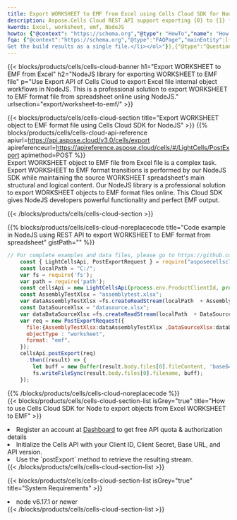 ```yaml
---
title: Export WORKSHEET to EMF from Excel using Cells Cloud SDK for NodeJS  
description: Aspose.Cells Cloud REST API support exporting {0} to {1} format files using {2}. 
kwords: Excel, worksheet, emf, NodeJS
howto: {"@context": "https://schema.org","@type": "HowTo","name": "How to use Cells Cloud SDK for Node to export objects from Excel WORKSHEET to EMF","description": "How to use Cells Cloud SDK for Node to export objects from Excel WORKSHEET to EMF","image": {"@type": "ImageObject"},"url": "/nodejs/export/worksheet-to-emf/","step": [{ "@type": "HowToStep","name": "How to use Cells Cloud SDK for Node to export objects from Excel WORKSHEET to EMF step 1", "image": {"@type": "ImageObject",},"url": "/nodejs/export/worksheet-to-emf/","text": "Register an account at <a href="https://dashboard.aspose.cloud/">Dashboard</a> to get free API quota & authorization details",},{ "@type": "HowToStep","name": "How to use Cells Cloud SDK for Node to export objects from Excel WORKSHEET to EMF step 1", "image": {"@type": "ImageObject",},"url": "/nodejs/export/worksheet-to-emf/","text": "Initialize the Cells API with your Client ID, Client Secret, Base URL, and API version.",},{ "@type": "HowToStep","name": "How to use Cells Cloud SDK for Node to export objects from Excel WORKSHEET to EMF step 1", "image": {"@type": "ImageObject",},"url": "/nodejs/export/worksheet-to-emf/","text": "Use the `postExport` method to retrieve the resulting stream.",}, ],"supply": {"@type": "HowToSupply","name": "document"},"tool": [{"@type": "HowToTool","name": "Visual Studio, Visual Studio Code, WebStorm"},{"@type": "HowToTool","name": "Aspose Cells"}],"totalTime": "PT6M"}
fqa: {"@context":"https://schema.org","@type":"FAQPage","mainEntity":[{"@type":"Question","name":"What file formats can excel or its internal elements be converted into?","acceptedAnswer":{"@type":"Answer","text":"We support a variety of output file formats, including XLSX, Excel, xls , PDF, CSV, HTML, Markdown, XML, PNG, JPG, TIFF, Json, TXT and many more.<br/><ol><li>Install .NET SDK and add the reference (import the library) to your .NET project.</li><li>Open the source file in C# using REST API.</li><li>Load the content or the excel file itself to be exported to other formats.</li><li>Call the PostExport() method, passing the output filename with the required extension.</li><li>
Get the build results as a single file.</li></ol>"}},{"@type":"Question","name":"What is the maximum file size supported by this .NET library?","acceptedAnswer":{"@type":"Answer","text":"There are no file size limits for format conversions using .NET library."}}]}
---
```



{{< blocks/products/cells/cells-cloud-banner h1="Export WORKSHEET to EMF from Excel" h2="NodeJS library for exporting WORKSHEET to EMF file" p="Use Export API of Cells Cloud to export Excel file internal object workflows in NodeJS. This is a professional solution to export WORKSHEET to EMF format file from spreadsheet online using NodeJS." urlsection="export/worksheet-to-emf/" >}}

{{< blocks/products/cells/cells-cloud-section  title="Export WORKSHEET object to EMF format file using Cells Cloud SDK for NodeJS" >}}
{{% blocks/products/cells/cells-cloud-api-reference  apiurl=https://api.aspose.cloud/v3.0/cells/export  apireferenceurl=https://apireference.aspose.cloud/cells/#/LightCells/PostExport  apimethod=POST %}}
<br/>
Export WORKSHEET object to EMF file from Excel file is a complex task. Export WORKSHEET to EMF format transitions is performed by our NodeJS SDK while maintaining the source WORKSHEET spreadsheet's main structural and logical content. Our NodeJS library is a professional solution to export WORKSHEET objects to EMF format files online. This Cloud SDK gives NodeJS developers powerful functionality and perfect EMF output.

{{< /blocks/products/cells/cells-cloud-section >}}

{{% blocks/products/cells/cells-cloud-noreplacecode title="Code example in NodeJS using REST API to export WORKSHEET to EMF format from spreadsheet" gistPath="" %}}
  
```js
// For complete examples and data files, please go to https://github.com/aspose-cells-cloud/aspose-cells-cloud-node/
    const { LightCellsApi, PostExportRequest } = require("asposecellscloud");
    const localPath = "C:/";
    var fs = require('fs');
    var path = require('path');
    const cellsApi = new LightCellsApi(process.env.ProductClientId, process.env.ProductClientSecret);
    const AssemblyTestXlsx = "assemblytest.xlsx";
    var dataAssemblyTestXlsx =fs.createReadStream(localPath  + AssemblyTestXlsx);
    const DataSourceXlsx = "datasource.xlsx";
    var dataDataSourceXlsx =fs.createReadStream(localPath  + DataSourceXlsx);
    var req = new PostExportRequest({
      file:{AssemblyTestXlsx:dataAssemblyTestXlsx ,DataSourceXlsx:dataDataSourceXlsx },
      objectType : "worksheet",
      format: "emf",
    });
    cellsApi.postExport(req)
      .then((result) => {
        let buff = new Buffer(result.body.files[0].fileContent, 'base64');
        fs.writeFileSync(result.body.files[0].filename, buff);
    });
```
   
{{% /blocks/products/cells/cells-cloud-noreplacecode  %}}
<br/>
{{< blocks/products/cells/cells-cloud-section-list isGrey="true"  title="How to use Cells Cloud SDK for Node to export objects from Excel WORKSHEET to EMF" >}}
<li>Register an account at <a href="https://dashboard.aspose.cloud/">Dashboard</a> to get free API quota & authorization details</li>
<li>Initialize the Cells API with your Client ID, Client Secret, Base URL, and API version.</li>
<li>Use the `postExport` method to retrieve the resulting stream.</li>
{{< /blocks/products/cells/cells-cloud-section-list >}}

{{< blocks/products/cells/cells-cloud-section-list isGrey="true"  title="System Requirements" >}}
<li>node v6.17.1 or newer</li>
{{< /blocks/products/cells/cells-cloud-section-list >}}
